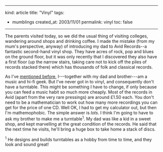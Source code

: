-----
kind: article
title: "Vinyl"
tags:
- mumblings
created_at: 2003/11/01
permalink: vinyl
toc: false
-----

<p>The parents visited today, so we did the usual thing of visiting colleges, wandering around shops and drinking coffee. I made the mistake (from my mum's perspective, anyway) of introducing my dad to Avid Records--a fantastic second-hand vinyl shop. They have acres of rock, pop and blues on the ground floor, but it was only recently that I discovered they also have a first floor (up the narrow stairs, taking care not to kick off the piles of records stacked there) which has thousands of folk and classical records.</p>

<p>As I've <a href="http://www.rousette.org.uk/mt-static/blog/archives/000002.html">mentioned before</a>, I---together with my dad and brother---am a music and hi-fi geek. But I've never got in to vinyl, and consequently don't have a turntable. This might be something I have to change, if only because you can feed a music habit so much more cheaply. Most of the records in Avid (apart from the very rare pressings) are around &pound;1.50 each. You don't need to be a mathematician to work out how many more recordings you can get for the price of one CD. Well OK, I had to get my calculator out, but then I'm mathemophobic. The simple answer is <em>lots</em>. I think I'm going to have to ask my brother to make me a turntable<sup>1</sup>. My dad was like a kid in a sweet shop, and kept marvelling at the great condition of the records. He said that the next time he visits, he'll bring a huge box to take home a stack of discs.</p>

<p><sup>1</sup> He designs and builds turntables as a hobby from time to time, and they look and sound great!</p>


